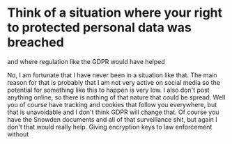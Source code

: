 # Think of a situation where your right to protected personal data was breached
and where regulation like the GDPR would have helped

No, I am fortunate that I have never been in a situation like that. The main
reason for that is probably that I am not very active on social media so the potential
for something like this to happen is very low. I also don't post anything
online, so there is nothing of that nature that could be spread.
Well you of course have tracking and cookies that follow you everywhere, but
that is unavoidable and I don't think GDPR will change that. 
Of course you have the Snowden documents and all of that surveillance shit, but
again I don't that would really help. Giving encryption keys to law enforcement
without 
